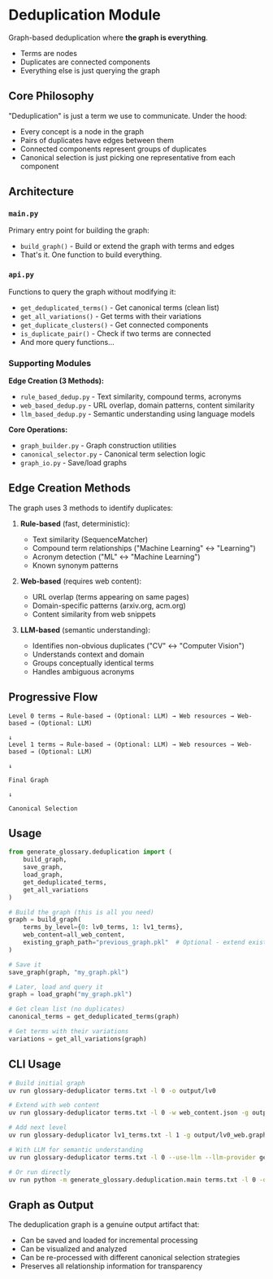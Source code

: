 # Deduplication Module

Graph-based deduplication where **the graph is everything**.
- Terms are nodes
- Duplicates are connected components
- Everything else is just querying the graph

## Core Philosophy

"Deduplication" is just a term we use to communicate. Under the hood:
- Every concept is a node in the graph
- Pairs of duplicates have edges between them
- Connected components represent groups of duplicates
- Canonical selection is just picking one representative from each component

## Architecture

### `main.py`
Primary entry point for building the graph:
- `build_graph()` - Build or extend the graph with terms and edges
- That's it. One function to build everything.

### `api.py`
Functions to query the graph without modifying it:
- `get_deduplicated_terms()` - Get canonical terms (clean list)
- `get_all_variations()` - Get terms with their variations
- `get_duplicate_clusters()` - Get connected components
- `is_duplicate_pair()` - Check if two terms are connected
- And more query functions...

### Supporting Modules

**Edge Creation (3 Methods):**
- `rule_based_dedup.py` - Text similarity, compound terms, acronyms
- `web_based_dedup.py` - URL overlap, domain patterns, content similarity  
- `llm_based_dedup.py` - Semantic understanding using language models

**Core Operations:**
- `graph_builder.py` - Graph construction utilities
- `canonical_selector.py` - Canonical term selection logic
- `graph_io.py` - Save/load graphs


## Edge Creation Methods

The graph uses 3 methods to identify duplicates:

1. **Rule-based** (fast, deterministic):
   - Text similarity (SequenceMatcher)
   - Compound term relationships ("Machine Learning" ↔ "Learning")
   - Acronym detection ("ML" ↔ "Machine Learning")
   - Known synonym patterns

2. **Web-based** (requires web content):
   - URL overlap (terms appearing on same pages)
   - Domain-specific patterns (arxiv.org, acm.org)
   - Content similarity from web snippets

3. **LLM-based** (semantic understanding):
   - Identifies non-obvious duplicates ("CV" ↔ "Computer Vision")
   - Understands context and domain
   - Groups conceptually identical terms
   - Handles ambiguous acronyms

## Progressive Flow

```
Level 0 terms → Rule-based → (Optional: LLM) → Web resources → Web-based → (Optional: LLM)
                                                                                    ↓
Level 1 terms → Rule-based → (Optional: LLM) → Web resources → Web-based → (Optional: LLM)
                                                                                    ↓
                                                                            Final Graph
                                                                                    ↓
                                                                        Canonical Selection
```

## Usage

```python
from generate_glossary.deduplication import (
    build_graph, 
    save_graph, 
    load_graph,
    get_deduplicated_terms,
    get_all_variations
)

# Build the graph (this is all you need)
graph = build_graph(
    terms_by_level={0: lv0_terms, 1: lv1_terms},
    web_content=all_web_content,
    existing_graph_path="previous_graph.pkl"  # Optional - extend existing
)

# Save it
save_graph(graph, "my_graph.pkl")

# Later, load and query it
graph = load_graph("my_graph.pkl")

# Get clean list (no duplicates)
canonical_terms = get_deduplicated_terms(graph)

# Get terms with their variations
variations = get_all_variations(graph)
```

## CLI Usage

```bash
# Build initial graph
uv run glossary-deduplicator terms.txt -l 0 -o output/lv0

# Extend with web content
uv run glossary-deduplicator terms.txt -l 0 -w web_content.json -g output/lv0.graph.pkl -o output/lv0_web

# Add next level
uv run glossary-deduplicator lv1_terms.txt -l 1 -g output/lv0_web.graph.pkl -o output/lv0_lv1

# With LLM for semantic understanding
uv run glossary-deduplicator terms.txt -l 0 --use-llm --llm-provider gemini -o output/lv0_llm

# Or run directly
uv run python -m generate_glossary.deduplication.main terms.txt -l 0 -o output/graph
```

## Graph as Output

The deduplication graph is a genuine output artifact that:
- Can be saved and loaded for incremental processing
- Can be visualized and analyzed
- Can be re-processed with different canonical selection strategies
- Preserves all relationship information for transparency